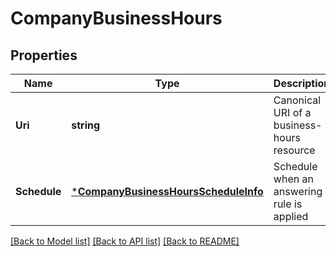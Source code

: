 # CompanyBusinessHours

## Properties
Name | Type | Description | Notes
------------ | ------------- | ------------- | -------------
**Uri** | **string** | Canonical URI of a business-hours resource  | [optional] [default to null]
**Schedule** | [***CompanyBusinessHoursScheduleInfo**](CompanyBusinessHoursScheduleInfo.md) | Schedule when an answering rule is applied | [optional] [default to null]

[[Back to Model list]](../README.md#documentation-for-models) [[Back to API list]](../README.md#documentation-for-api-endpoints) [[Back to README]](../README.md)


